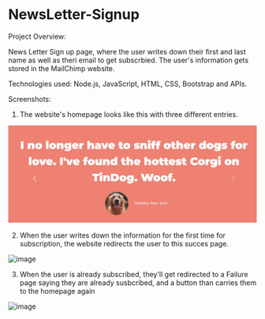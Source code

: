 # NewsLetter-Signup

Project Overview:

News Letter Sign up page, where the user writes down their first and last name as well as theri email to get subscrbied. The user's information gets stored in the
MailChimp website.

Technologies used: Node.js, JavaScript, HTML, CSS, Bootstrap and APIs.

Screenshots:

1. The website's homepage looks like this with three different entries. 

![alt text](https://github.com/anabaronam/tindog/blob/main/caroussel_tindog.jpg?raw=true)

2. When the user writes down the information for the first time for subscription, the website redirects the user to this succes page.

![image](https://user-images.githubusercontent.com/97048231/207150771-74732a5a-c2fd-49f6-a9ad-0fddf710f978.png)


3. When the user is already subscribed, they'll get redirected to a Failure page saying they are already susbcribed, and a button than carries them to the 
homepage again

![image](https://user-images.githubusercontent.com/97048231/207150904-68a5c001-aa52-4317-9969-1379e3c9f558.png)


